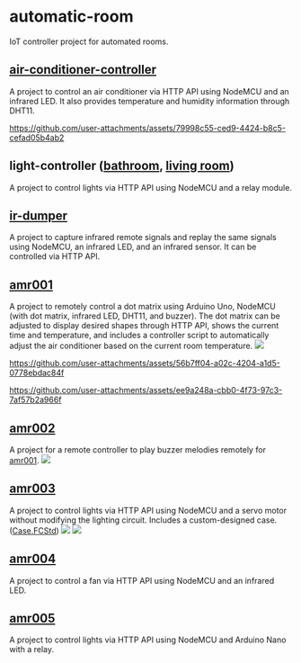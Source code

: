 # automatic-room
IoT controller project for automated rooms.

## [air-conditioner-controller](air-conditioner-controller)
A project to control an air conditioner via HTTP API using NodeMCU and an infrared LED. It also provides temperature and humidity information through DHT11.

https://github.com/user-attachments/assets/79998c55-ced9-4424-b8c5-cefad05b4ab2

## light-controller ([bathroom](bathroom-light-controller), [living room](living-room-light-controller))
A project to control lights via HTTP API using NodeMCU and a relay module.

## [ir-dumper](ir-dumper)
A project to capture infrared remote signals and replay the same signals using NodeMCU, an infrared LED, and an infrared sensor. It can be controlled via HTTP API.

## [amr001](amr001)
A project to remotely control a dot matrix using Arduino Uno, NodeMCU (with dot matrix, infrared LED, DHT11, and buzzer). The dot matrix can be adjusted to display desired shapes through HTTP API, shows the current time and temperature, and includes a controller script to automatically adjust the air conditioner based on the current room temperature.
![](https://github.com/user-attachments/assets/74b79846-aaf7-411b-b31b-fed94877c778)

https://github.com/user-attachments/assets/56b7ff04-a02c-4204-a1d5-0778ebdac84f

https://github.com/user-attachments/assets/ee9a248a-cbb0-4f73-97c3-7af57b2a966f

## [amr002](amr002)
A project for a remote controller to play buzzer melodies remotely for [amr001](amr001).
![](https://github.com/user-attachments/assets/166aee19-1d80-446d-8433-f700d7925f11)

## [amr003](amr003)
A project to control lights via HTTP API using NodeMCU and a servo motor without modifying the lighting circuit. Includes a custom-designed case. ([Case.FCStd](amr003/Case.FCStd))
![](https://github.com/user-attachments/assets/8e847efb-1a29-424e-95f0-7552ed9f3c53)
![](https://github.com/user-attachments/assets/782f9619-fb01-4a3c-9cfd-23030758d032)

## [amr004](amr004)
A project to control a fan via HTTP API using NodeMCU and an infrared LED.

## [amr005](amr005)
A project to control lights via HTTP API using NodeMCU and Arduino Nano with a relay.

